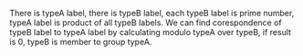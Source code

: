 There is typeA label, there is typeB label, each typeB label is prime number, typeA label is product of all typeB labels. We can find corespondence of typeB label to typeA label by calculating modulo typeA over typeB, if result is 0, typeB is member to group typeA.
